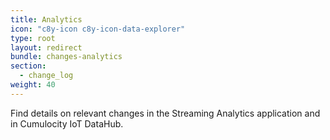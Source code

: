 ```yaml
---
title: Analytics
icon: "c8y-icon c8y-icon-data-explorer"
type: root
layout: redirect
bundle: changes-analytics
section:
  - change_log
weight: 40
---
```


Find details on relevant changes in the Streaming Analytics application and in Cumulocity IoT DataHub.
